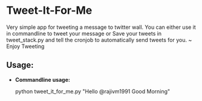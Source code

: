 Tweet-It-For-Me
===============

Very simple app for tweeting a message to twitter wall. You can either use it in commandline to tweet your message or Save your tweets in tweet_stack.py and tell the cronjob to automatically send tweets for you. ~ Enjoy Tweeting

Usage:
------

- **Commandline usage:**

    python tweet_it_for_me.py "Hello @rajivm1991 Good Morning"

